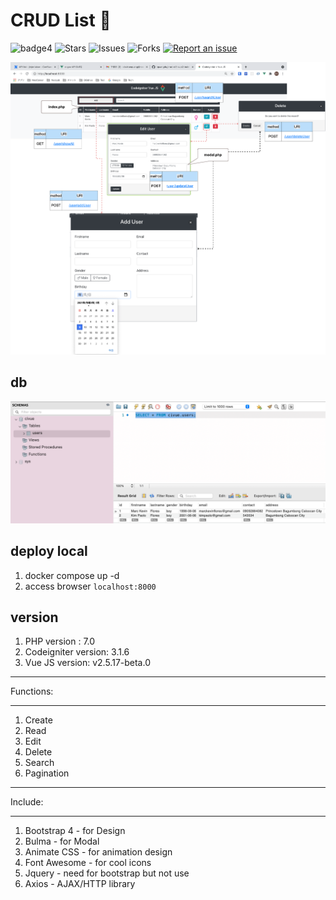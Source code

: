 # CRUD List 🎇

![badge4](https://img.shields.io/badge/docker-3.3.1-blue)
![Stars](https://img.shields.io/github/stars/tquangdo/vue2-ci3-bulma-crud-list?color=f05340)
![Issues](https://img.shields.io/github/issues/tquangdo/vue2-ci3-bulma-crud-list?color=f05340)
![Forks](https://img.shields.io/github/forks/tquangdo/vue2-ci3-bulma-crud-list?color=f05340)
[![Report an issue](https://img.shields.io/badge/Support-Issues-green)](https://github.com/tquangdo/vue2-ci3-bulma-crud-list/issues/new)

![demo](screenshot/demo.png)

## db
![db](screenshot/db.png)

## deploy local
1. docker compose up -d
2. access browser `localhost:8000`

## version
1. PHP version : 7.0
2. Codeigniter version: 3.1.6
3. Vue JS version: v2.5.17-beta.0

**********
Functions:
**********
1. Create
2. Read
3. Edit
4. Delete
5. Search
6. Pagination

********
Include:
********
1. Bootstrap 4 - for Design
2. Bulma - for Modal
3. Animate CSS - for animation design
4. Font Awesome - for cool icons
5. Jquery - need for bootstrap but not use
6. Axios - AJAX/HTTP library
